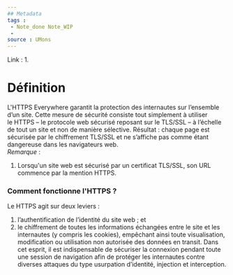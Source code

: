 ```yaml
---
## Metadata
tags : 
 - Note_done Note_WIP
 - 
source : UMons 
---
```


Link :
1.

# Définition
L'HTTPS Everywhere garantit la protection des internautes sur l’ensemble d’un site. Cette mesure de sécurité consiste tout simplement à utiliser le HTTPS – le protocole web sécurisé reposant sur le TLS/SSL – à l’échelle de tout un site et non de manière sélective. Résultat : chaque page est sécurisée par le chiffrement TLS/SSL et ne s’affiche pas comme étant dangereuse dans les navigateurs web.
\
_Remarque_ : 
1. Lorsqu'un site web est sécurisé par un certificat TLS/SSL, son URL commence par la mention HTTPS.
### Comment fonctionne l'HTTPS ?
Le HTTPS agit sur deux leviers : 
1) l’authentification de l’identité du site web ; et 
2) le chiffrement de toutes les informations échangées entre le site et les internautes (y compris les cookies), empêchant ainsi toute visualisation, modification ou utilisation non autorisée des données en transit. Dans cet esprit, il est indispensable de sécuriser la connexion pendant toute une session de navigation afin de protéger les internautes contre diverses attaques du type usurpation d’identité, injection et interception.